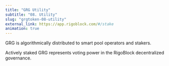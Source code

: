 ```yaml
---
title: "GRG Utility"
subtitle: "08. Utility"
slug: "grgtoken-08-utility"
external_link: https://app.rigoblock.com/#/stake
animation: true
---
```


GRG is algorithmically distributed to smart pool operators and stakers.

Actively staked GRG represents voting power in the RigoBlock decentralized governance.
